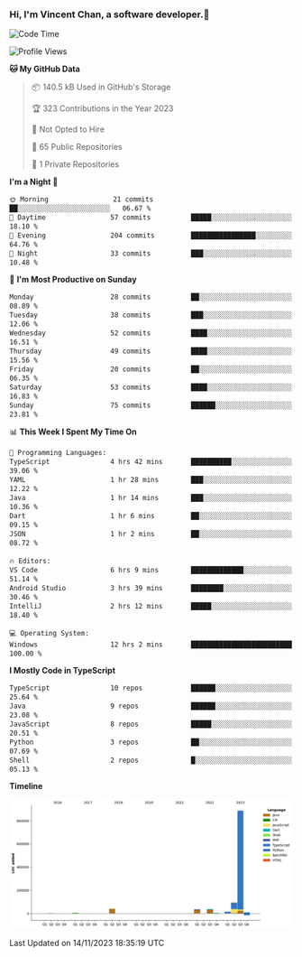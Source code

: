 ### Hi, I'm Vincent Chan, a software developer.👋

<!--
**hkvincent/hkvincent** is a ✨ _special_ ✨ repository because its `README.md` (this file) appears on your GitHub profile.

Here are some ideas to get you started:

- 🔭 I’m currently working on ...
- 🌱 I’m currently learning ...
- 👯 I’m looking to collaborate on ...
- 🤔 I’m looking for help with ...
- 💬 Ask me about ...
- 📫 How to reach me: ...
- 😄 Pronouns: ...
- ⚡ Fun fact: ...
-->
<!--START_SECTION:waka-->
![Code Time](http://img.shields.io/badge/Code%20Time-596%20hrs%2018%20mins-blue)

![Profile Views](http://img.shields.io/badge/Profile%20Views-0-blue)

**🐱 My GitHub Data** 

> 📦 140.5 kB Used in GitHub's Storage 
 > 
> 🏆 323 Contributions in the Year 2023
 > 
> 🚫 Not Opted to Hire
 > 
> 📜 65 Public Repositories 
 > 
> 🔑 1 Private Repositories 
 > 
**I'm a Night 🦉** 

```text
🌞 Morning                21 commits          ██░░░░░░░░░░░░░░░░░░░░░░░   06.67 % 
🌆 Daytime                57 commits          █████░░░░░░░░░░░░░░░░░░░░   18.10 % 
🌃 Evening                204 commits         ████████████████░░░░░░░░░   64.76 % 
🌙 Night                  33 commits          ███░░░░░░░░░░░░░░░░░░░░░░   10.48 % 
```
📅 **I'm Most Productive on Sunday** 

```text
Monday                   28 commits          ██░░░░░░░░░░░░░░░░░░░░░░░   08.89 % 
Tuesday                  38 commits          ███░░░░░░░░░░░░░░░░░░░░░░   12.06 % 
Wednesday                52 commits          ████░░░░░░░░░░░░░░░░░░░░░   16.51 % 
Thursday                 49 commits          ████░░░░░░░░░░░░░░░░░░░░░   15.56 % 
Friday                   20 commits          ██░░░░░░░░░░░░░░░░░░░░░░░   06.35 % 
Saturday                 53 commits          ████░░░░░░░░░░░░░░░░░░░░░   16.83 % 
Sunday                   75 commits          ██████░░░░░░░░░░░░░░░░░░░   23.81 % 
```


📊 **This Week I Spent My Time On** 

```text
💬 Programming Languages: 
TypeScript               4 hrs 42 mins       ██████████░░░░░░░░░░░░░░░   39.06 % 
YAML                     1 hr 28 mins        ███░░░░░░░░░░░░░░░░░░░░░░   12.22 % 
Java                     1 hr 14 mins        ███░░░░░░░░░░░░░░░░░░░░░░   10.36 % 
Dart                     1 hr 6 mins         ██░░░░░░░░░░░░░░░░░░░░░░░   09.15 % 
JSON                     1 hr 2 mins         ██░░░░░░░░░░░░░░░░░░░░░░░   08.72 % 

🔥 Editors: 
VS Code                  6 hrs 9 mins        █████████████░░░░░░░░░░░░   51.14 % 
Android Studio           3 hrs 39 mins       ████████░░░░░░░░░░░░░░░░░   30.46 % 
IntelliJ                 2 hrs 12 mins       █████░░░░░░░░░░░░░░░░░░░░   18.40 % 

💻 Operating System: 
Windows                  12 hrs 2 mins       █████████████████████████   100.00 % 
```

**I Mostly Code in TypeScript** 

```text
TypeScript               10 repos            ██████░░░░░░░░░░░░░░░░░░░   25.64 % 
Java                     9 repos             ██████░░░░░░░░░░░░░░░░░░░   23.08 % 
JavaScript               8 repos             █████░░░░░░░░░░░░░░░░░░░░   20.51 % 
Python                   3 repos             ██░░░░░░░░░░░░░░░░░░░░░░░   07.69 % 
Shell                    2 repos             █░░░░░░░░░░░░░░░░░░░░░░░░   05.13 % 
```



**Timeline**

![Lines of Code chart](https://raw.githubusercontent.com/hkvincent/hkvincent/main/assets/bar_graph.png)


 Last Updated on 14/11/2023 18:35:19 UTC
<!--END_SECTION:waka-->
